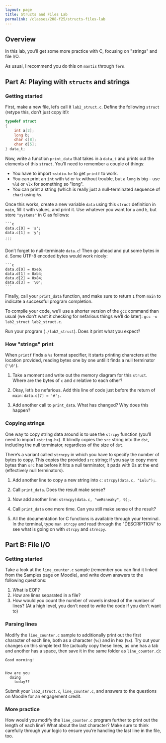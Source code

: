 ```yaml
---
layout: page
title: Structs and Files Lab
permalink: /classes/208-f25/structs-files-lab
---
```


## Overview
In this lab, you’ll get some more practice with C, focusing on "strings" and file I/O.

As usual, I recommend you do this on `mantis` through `fern`.

## Part A: Playing with `structs` and strings
### Getting started
First, make a new file, let’s call it `lab2_struct.c`. Define the following `struct` (retype this, don’t just copy it!):

```c
typedef struct
{
    int a[2];
    long b;
    char c[8];
    char d[5];
} data_t;
```

Now, write a function `print_data` that takes in a `data_t` and prints out the elements of this `struct`. You’ll need to remember a couple of things:

* You have to import `<stdio.h>` to get `printf` to work.
* You can print an `int` with `%d` or `%x` without trouble, but a `long` is big – use `%ld` or `%lx` for something so "long".
* You can print a string (which is really just a null-terminated sequence of `char`) using `%s`.

Once this works, create a new variable `data` using this `struct` definition in `main`, fill it with values, and print it. Use whatever you want for `a` and `b`, but store `"systems"` in C as follows:

    ```c
    data.c[0] = 's';
    data.c[1] = 'y';
    ...
    ```

Don’t forget to null-terminate `data.c`! Then go ahead and put some bytes in `d`. Some UTF-8 encoded bytes would work nicely:

    ```c
    data.d[0] = 0xeb;
    data.d[1] = 0xb4;
    data.d[2] = 0x84;
    data.d[3] = '\0';
    ```

Finally, call your `print_data` function, and make sure to return `1` from `main` to indicate a successful program completion.

To compile your code, we’ll use a shorter version of the `gcc` command than usual (we don’t want it checking for nefarious things we’ll do later): `gcc -o lab2_struct lab2_struct.c`.

Run your program (`./lab2_struct`). Does it print what you expect?

### How "strings" print
When `printf` finds a `%s` format specifier, it starts printing characters at the location provided, reading bytes one by one until it finds a null terminator (`'\0'`).

1. Take a moment and write out the memory diagram for this `struct`. Where are the bytes of `c` and `d` relative to each other?

2. Okay, let’s be nefarious. Add this line of code just before the return of `main`: `data.c[7] = '#';`.

3. Add another call to `print_data`. What has changed? Why does this happen?

### Copying strings
One way to copy string data around is to use the `strcpy` function (you’ll need to import `<string.h>`). It blindly copies the `src` string into the `dst`, including the null terminator, regardless of the size of `dst`.

There’s a variant called `strncpy` in which you have to specify the number of bytes to copy. This copies the provided `src` string; if you say to copy more bytes than `src` has before it hits a null terminator, it pads with 0s at the end (effectively null terminators).

1. Add another line to copy a new string into `c`: `strcpy(data.c, "Lulu");`.

2. Call `print_data`. Does the result make sense?

3. Now add another line: `strncpy(data.c, "weRsneaky", 9);`.

4. Call `print_data` one more time. Can you still make sense of the result?

5. All the documentation for C functions is available through your terminal. In the terminal, type `man strcpy` and read through the "DESCRIPTION" to see what is going on with `strcpy` and `strncpy`.

## Part B: File I/O
### Getting started
Take a look at the `line_counter.c` sample (remember you can find it linked from the Samples page on Moodle), and write down answers to the following questions:

1. What is EOF?
2. How are lines separated in a file?
3. How would you count the number of vowels instead of the number of lines? (At a high level, you don't need to write the code if you don't want to)

### Parsing lines
Modify the `line_counter.c` sample to additionally print out the first character of each line, both as a character (`%c`) and in hex (`%x`). Try out your changes on this simple text file (actually copy these lines, as one has a tab and another has a space, then save it in the same folder as `line_counter.c`):

```
Good morning!
 
	
How are you  
  doing
    today??
```

Submit your `lab2_struct.c`, `line_counter.c`, and answers to the questions on Moodle for an engagement credit.

### More practice
How would you modify the `line_counter.c` program further to print out the length of each line? What about the last character? Make sure to think carefully through your logic to ensure you’re handling the last line in the file, too.

